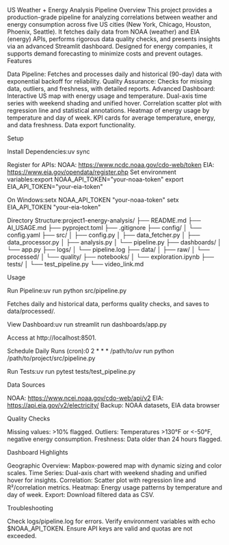 US Weather + Energy Analysis Pipeline
Overview
This project provides a production-grade pipeline for analyzing correlations between weather and energy consumption across five US cities (New York, Chicago, Houston, Phoenix, Seattle). It fetches daily data from NOAA (weather) and EIA (energy) APIs, performs rigorous data quality checks, and presents insights via an advanced Streamlit dashboard. Designed for energy companies, it supports demand forecasting to minimize costs and prevent outages.
Features

Data Pipeline: Fetches and processes daily and historical (90-day) data with exponential backoff for reliability.
Quality Assurance: Checks for missing data, outliers, and freshness, with detailed reports.
Advanced Dashboard:
Interactive US map with energy usage and temperature.
Dual-axis time series with weekend shading and unified hover.
Correlation scatter plot with regression line and statistical annotations.
Heatmap of energy usage by temperature and day of week.
KPI cards for average temperature, energy, and data freshness.
Data export functionality.



Setup

Install Dependencies:uv sync


Register for APIs:
NOAA: https://www.ncdc.noaa.gov/cdo-web/token
EIA: https://www.eia.gov/opendata/register.php
Set environment variables:export NOAA_API_TOKEN="your-noaa-token"
export EIA_API_TOKEN="your-eia-token"

On Windows:setx NOAA_API_TOKEN "your-noaa-token"
setx EIA_API_TOKEN "your-eia-token"




Directory Structure:project1-energy-analysis/
├── README.md
├── AI_USAGE.md
├── pyproject.toml
├── .gitignore
├── config/
│   └── config.yaml
├── src/
│   ├── config.py
│   ├── data_fetcher.py
│   ├── data_processor.py
│   ├── analysis.py
│   └── pipeline.py
├── dashboards/
│   └── app.py
├── logs/
│   └── pipeline.log
├── data/
│   ├── raw/
│   └── processed/
│       └── quality/
├── notebooks/
│   └── exploration.ipynb
├── tests/
│   └── test_pipeline.py
└── video_link.md



Usage

Run Pipeline:uv run python src/pipeline.py


Fetches daily and historical data, performs quality checks, and saves to data/processed/.


View Dashboard:uv run streamlit run dashboards/app.py


Access at http://localhost:8501.


Schedule Daily Runs (cron):0 2 * * * /path/to/uv run python /path/to/project/src/pipeline.py


Run Tests:uv run pytest tests/test_pipeline.py



Data Sources

NOAA: https://www.ncei.noaa.gov/cdo-web/api/v2
EIA: https://api.eia.gov/v2/electricity/
Backup: NOAA datasets, EIA data browser

Quality Checks

Missing values: >10% flagged.
Outliers: Temperatures >130°F or <-50°F, negative energy consumption.
Freshness: Data older than 24 hours flagged.

Dashboard Highlights

Geographic Overview: Mapbox-powered map with dynamic sizing and color scales.
Time Series: Dual-axis chart with weekend shading and unified hover for insights.
Correlation: Scatter plot with regression line and R²/correlation metrics.
Heatmap: Energy usage patterns by temperature and day of week.
Export: Download filtered data as CSV.

Troubleshooting

Check logs/pipeline.log for errors.
Verify environment variables with echo $NOAA_API_TOKEN.
Ensure API keys are valid and quotas are not exceeded.
